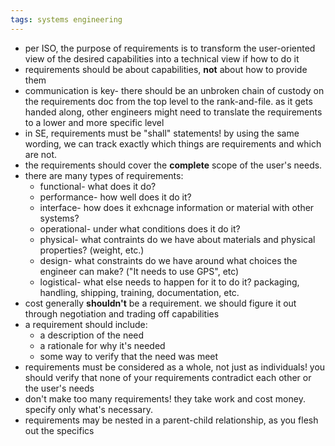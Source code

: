 ```yaml
---
tags: systems engineering
---
```


- per ISO, the purpose of requirements is to transform the user-oriented view of the desired capabilities into a technical view if how to do it
- requirements should be about capabilities, **not** about how to provide them
- communication is key- there should be an unbroken chain of custody on the requirements doc from the top level to the rank-and-file. as it gets handed along, other engineers might need to translate the requirements to a lower and more specific level
- in SE, requirements must be "shall" statements! by using the same wording, we can track exactly which things are requirements and which are not.
- the requirements should cover the **complete** scope of the user's needs.
- there are many types of requirements:
	- functional- what does it do?
	- performance- how well does it do it?
	- interface- how does it exhcnage information or material with other systems?
	- operational- under what conditions does it do it?
	- physical- what contraints do we have about materials and physical properties? (weight, etc.)
	- design- what constraints do we have around what choices the engineer can make? ("It needs to use GPS", etc)
	- logistical- what else needs to happen for it to do it? packaging, handling, shipping, training, documentation, etc.
- cost generally **shouldn't** be a requirement. we should figure it out through negotiation and trading off capabilities
- a requirement should include:
	- a description of the need
	- a rationale for why it's needed
	- some way to verify that the need was meet
- requirements must be considered as a whole, not just as individuals! you should verify that none of your requirements contradict each other or the user's needs
- don't make too many requirements! they take work and cost money. specify only what's necessary.
- requirements may be nested in a parent-child relationship, as you flesh out the specifics